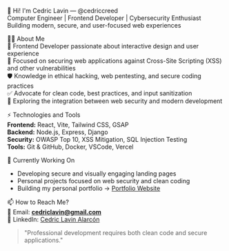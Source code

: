 👋 Hi! I'm Cedric Lavin — @cedriccreed  
Computer Engineer | Frontend Developer | Cybersecurity Enthusiast  
Building modern, secure, and user-focused web experiences  

🧑‍💻 About Me  
🎨 Frontend Developer passionate about interactive design and user experience  
🔐 Focused on securing web applications against Cross-Site Scripting (XSS) and other vulnerabilities  
🛡️ Knowledge in ethical hacking, web pentesting, and secure coding practices  
✅ Advocate for clean code, best practices, and input sanitization  
🚀 Exploring the integration between web security and modern development  

⚡ Technologies and Tools  
**Frontend:** React, Vite, Tailwind CSS, GSAP  
**Backend:** Node.js, Express, Django  
**Security:** OWASP Top 10, XSS Mitigation, SQL Injection Testing  
**Tools:** Git & GitHub, Docker, VSCode, Vercel  

🌱 Currently Working On  
- Developing secure and visually engaging landing pages  
- Personal projects focused on web security and clean coding  
- Building my personal portfolio → [Portfolio Website](https://portafolio-cedric.vercel.app/)  

📫 How to Reach Me?  
📧 Email: **cedriclavin@gmail.com**  
💼 LinkedIn: [Cedric Lavin Alarcón](https://www.linkedin.com/in/cedric-lavin-alarcon-b9949424a)  

> "Professional development requires both clean code and secure applications."
